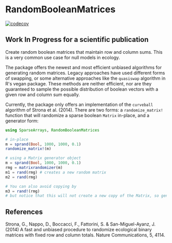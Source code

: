 # RandomBooleanMatrices

[![codecov](https://codecov.io/gh/EcoJulia/RandomBooleanMatrices.jl/graph/badge.svg?token=XdZckrNGI9)](https://app.codecov.io/gh/EcoJulia/RandomBooleanMatrices.jl)

## Work In Progress for a scientific publication

Create random boolean matrices that maintain row and column sums. This is a very
common use case for null models in ecology.

The package offers the newest and most efficient unbiased algorithms for generating
random matrices. Legacy approaches have used different forms of swapping, or some
alternative approaches like the `quasiswap` algorithm in R's vegan package. These
methods are neither efficient, nor are they guaranteed to sample the possible
distribution of boolean vectors with a given row and column sum equally.

Currently, the package only offers an implementation of the `curveball` algorithm
of Strona et al. (2014). There are two forms: a `randomize_matrix!` function
that will randomize a sparse boolean `Matrix` in-place, and a generator form:

```julia
using SparseArrays, RandomBooleanMatrices

# in-place
m = sprand(Bool, 1000, 1000, 0.1)
randomize_matrix!(m)

# using a Matrix generator object
m = sprand(Bool, 1000, 1000, 0.1)
rmg = matrixrandomizer(m)
m1 = rand(rmg) # creates a new random matrix
m2 = rand(rmg)

# You can also avoid copying by
m3 = rand!(rmg)
# but notice that this will not create a new copy of the Matrix, so generating multiple matrices at once with this is impossible
```

## References

Strona, G., Nappo, D., Boccacci, F., Fattorini, S. & San-Miguel-Ayanz, J. (2014)
A fast and unbiased procedure to randomize ecological binary matrices with fixed row and column totals.
Nature Communications, 5, 4114.
